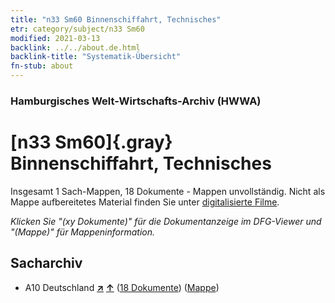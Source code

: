 ```yaml
---
title: "n33 Sm60 Binnenschiffahrt, Technisches"
etr: category/subject/n33 Sm60
modified: 2021-03-13
backlink: ../../about.de.html
backlink-title: "Systematik-Übersicht"
fn-stub: about
---
```


### Hamburgisches Welt-Wirtschafts-Archiv (HWWA)
# [n33 Sm60]{.gray}&#8201; Binnenschiffahrt, Technisches&#160; 




Insgesamt 1 Sach-Mappen, 18 Dokumente - Mappen unvollständig.
Nicht als Mappe aufbereitetes Material finden Sie unter [digitalisierte Filme](/film/h1_sh).

_Klicken Sie "(xy Dokumente)" für die Dokumentanzeige im DFG-Viewer und "(Mappe)" für Mappeninformation._

## Sacharchiv



- A10 Deutschland [**&nearr;**](../../../geo/i/126128/about.de.html "Deutschland (alle Mappen)") [**&uarr;**](../../../geo/about.de.html#A10 "Ländersystematik") (<a href="https://pm20.zbw.eu/dfgview/sh/126128,204340" title="über: Deutschland : Binnenschiffahrt, Technisches" target="_blank">18 Dokumente</a>) ([Mappe](http://purl.org/pressemappe20/folder/sh/126128,204340))


